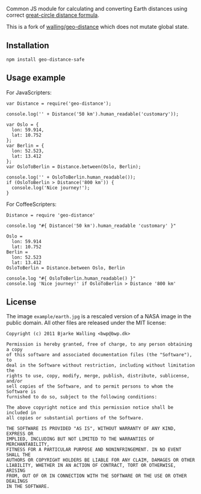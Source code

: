 Common JS module for calculating and converting Earth distances using correct
[great-circle distance formula](http://en.wikipedia.org/wiki/Great-circle_distance).


This is a fork of [walling/geo-distance](http://github.com/walling/geo-distance) which does not mutate global state.

Installation
------------

    npm install geo-distance-safe


Usage example
-------------

For JavaScripters:

    var Distance = require('geo-distance');

    console.log('' + Distance('50 km').human_readable('customary'));

    var Oslo = {
      lon: 59.914,
      lat: 10.752
    };
    var Berlin = {
      lon: 52.523,
      lat: 13.412
    };
    var OsloToBerlin = Distance.between(Oslo, Berlin);

    console.log('' + OsloToBerlin.human_readable());
    if (OsloToBerlin > Distance('800 km')) {
      console.log('Nice journey!');
    }

For CoffeeScripters:

    Distance = require 'geo-distance'

    console.log "#{ Distance('50 km').human_readable 'customary' }"

    Oslo =
      lon: 59.914
      lat: 10.752
    Berlin =
      lon: 52.523
      lat: 13.412
    OsloToBerlin = Distance.between Oslo, Berlin

    console.log "#{ OsloToBerlin.human_readable() }"
    console.log 'Nice journey!' if OsloToBerlin > Distance '800 km'


License
-------

The image `example/earth.jpg` is a rescaled version of a NASA image in the
public domain. All other files are released under the MIT license:

    Copyright (c) 2011 Bjarke Walling <bwp@bwp.dk>
    
    Permission is hereby granted, free of charge, to any person obtaining a copy
    of this software and associated documentation files (the "Software"), to
    deal in the Software without restriction, including without limitation the
    rights to use, copy, modify, merge, publish, distribute, sublicense, and/or
    sell copies of the Software, and to permit persons to whom the Software is
    furnished to do so, subject to the following conditions:
    
    The above copyright notice and this permission notice shall be included in
    all copies or substantial portions of the Software.
    
    THE SOFTWARE IS PROVIDED "AS IS", WITHOUT WARRANTY OF ANY KIND, EXPRESS OR
    IMPLIED, INCLUDING BUT NOT LIMITED TO THE WARRANTIES OF MERCHANTABILITY,
    FITNESS FOR A PARTICULAR PURPOSE AND NONINFRINGEMENT. IN NO EVENT SHALL THE
    AUTHORS OR COPYRIGHT HOLDERS BE LIABLE FOR ANY CLAIM, DAMAGES OR OTHER
    LIABILITY, WHETHER IN AN ACTION OF CONTRACT, TORT OR OTHERWISE, ARISING
    FROM, OUT OF OR IN CONNECTION WITH THE SOFTWARE OR THE USE OR OTHER DEALINGS
    IN THE SOFTWARE.

